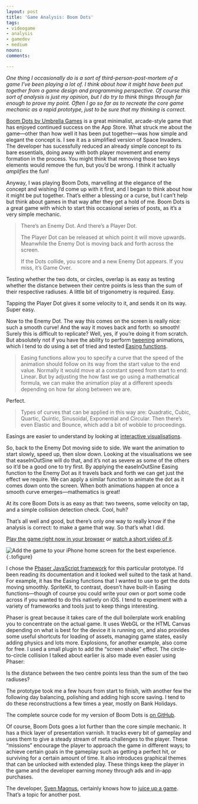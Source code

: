 ```yaml
---
layout: post
title: 'Game Analysis: Boom Dots'
tags:
- videogame
- analysis
- gamedev
- medium
nouns:
comments: 

---
```


_One thing I occasionally do is a sort of third-person-post-mortem of a game I’ve been playing a lot of. I think about how it might have been put together from a game design and programming perspective. Of course this sort of analysis is just my opinion, but I do try to think things through far enough to prove my point. Often I go so far as to recreate the core game mechanic as a rapid prototype, just to be sure that my thinking is correct._

[Boom Dots by Umbrella Games](http://umbrella.wtf/boomdots/) is a great minimalist, arcade-style game that has enjoyed continued success on the App Store. What struck me about the game—other than how well it has been put together—was how simple and elegant the concept is. I see it as a simplified version of Space Invaders. The developer has sucessfully reduced an already simple concept to its bare essentials, doing away with both player movement and enemy formation in the process. You might think that removing those two keys elements would remove the fun, but you’d be wrong. I think it actually _amplifies_ the fun!

Anyway, I was playing Boom Dots, marvelling at the elegance of the concept and wishing I’d come up with it first, and I began to think about how it might be put together. That’s either a blessing or a curse, but I can’t help but think about games in that way after they get a hold of me. Boom Dots is a great game with which to start this occasional series of posts, as it’s a very simple mechanic.

> There’s an Enemy Dot. And there’s a Player Dot.
> 
> The Player Dot can be released at which point it will move upwards. Meanwhile the Enemy Dot is moving back and forth across the screen.
> 
> If the Dots collide, you score and a new Enemy Dot appears. If you miss, it’s Game Over.

Testing whether the two dots, or circles, overlap is as easy as testing whether the distance between their centre points is less than the sum of their respective radiuses. A little bit of trigonometry is required. Easy.

Tapping the Player Dot gives it some velocity to it, and sends it on its way. Super easy.

Now to the Enemy Dot. The way this comes on the screen is really nice: such a smooth curve! And the way it moves back and forth: so smooth! Surely this is difficult to replicate? Well, yes, if you’re doing it from scratch. But absolutely not if you have the ability to perform [tweening](https://en.wikipedia.org/wiki/Inbetweening) animations, which I tend to do using a set of tried and tested [Easing functions](http://easings.net).

> Easing functions allow you to specify a curve that the speed of the animation should follow on its way from the start value to the end value. Normally it would move at a constant speed from start to end: Linear. But by adjusting the how fast we go using a mathematical formula, we can make the animation play at a different speeds depending on how far along between we are.

Perfect.

> Types of curves that can be applied in this way are: Quadratic, Cubic, Quartic, Quintic, Sinusoidal, Exponential and Circular. Then there’s even Elastic and Bounce, which add a bit of wobble to proceedings.

Easings are easier to understand by looking at [interactive visualisations](http://easings.net).

So, back to the Enemy Dot moving side to side. We want the animation to start slowly, speed up, then slow down. Looking at the visualisations we see that easeInOutSine will do that, and it’s not as severe as some of the others so it’d be a good one to try first. By applying the easeInOutSine Easing function to the Enemy Dot as it travels back and forth we can get just the effect we require. We can apply a similar function to animate the dot as it comes down onto the screen. When both animations happen at once a smooth curve emerges—mathematics is great!

At its core Boom Dots is as easy as that: two tweens, some velocity on tap, and a simple collision detection check. Cool, huh?

That’s all well and good, but there’s only one way to really know if the analysis is correct: to make a game that way. So that’s what I did.

[Play the game right now in your browser](http://www.gingerbeardman.com/boomdots/) or [watch a short video of it](https://vimeo.com/169931918).

![](https://miro.medium.com/max/750/1*AHPucF97JYxZj2uJC8FfNA.png "Add the game to your iPhone home screen for the best experience.")
{:.tofigure}

I chose the [Phaser JavaScript framework](http://phaser.io) for this particular prototype. I’d been reading its documentation and it looked well suited to the task at hand. For example, it has the Easing functions that I wanted to use to get the dots moving smoothly. SpriteKit, to contrast, doesn’t have built-in Easing functions—though of course you could write your own or port some code across if you wanted to do this natively on iOS. I tend to experiment with a variety of frameworks and tools just to keep things interesting.

Phaser is great because it takes care of the dull boilerplate work enabling you to concentrate on the actual game. It uses WebGL or the HTML Canvas depending on what is best for the device it is running on, and also provides some useful shortcuts for loading of assets, managing game states, easily adding physics and lots more. Explosions, for another example, also come for free. I used a small plugin to add the “screen shake” effect. The circle-to-circle collision I talked about earlier is also made even easier using Phaser:

Is the distance between the two centre points less than the sum of the two radiuses?

The prototype took me a few hours from start to finish, with another few the following day balancing, polishing and adding high score saving. I tend to do these reconstructions a few times a year, mostly on Bank Holidays.

The complete source code for my version of Boom Dots is [on GitHub](https://github.com/gingerbeardman/boomdots).

Of course, Boom Dots goes a lot further than the core simple mechanic. It has a thick layer of presentation varnish. It tracks every bit of gameplay and uses them to give a steady stream of meta challenges to the player. These “missions” encourage the player to approach the game in different ways; to achieve certain goals in the gameplay such as getting a perfect hit, or surviving for a certain amount of time. It also introduces graphical themes that can be unlocked with extended play. These things keep the player in the game and the developer earning money through ads and in-app purchases.

The developer, [Sven Magnus](https://twitter.com/mudloop), certainly knows how to [juice up a game](http://www.youtube.com/watch?v=Fy0aCDmgnxg). That’s a topic for another post.